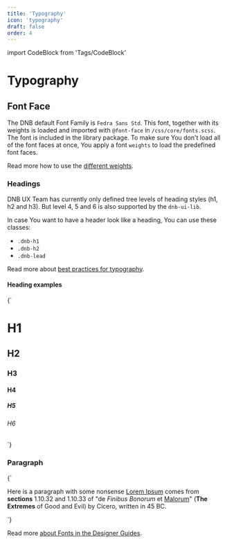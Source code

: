 ```yaml
---
title: 'Typography'
icon: 'typography'
draft: false
order: 4
---
```


import CodeBlock from 'Tags/CodeBlock'

# Typography

## Font Face

The DNB default Font Family is `Fedra Sans Std`. This font, together with its weights is loaded and imported with `@font-face` in `/css/core/fonts.scss`. The font is included in the library package.
To make sure You don't load all of the font faces at once, You apply a font `weights` to load the predefined font faces.

Read more how to use the [different weights](/uilib/typography/font-weights/).

### Headings

DNB UX Team has currently only defined tree levels of heading styles (h1, h2 and h3). But level 4, 5 and 6 is also supported by the `dnb-ui-lib`.

In case You want to have a header look like a heading, You can use these classes:

- `.dnb-h1`
- `.dnb-h2`
- `.dnb-lead`

Read more about [best practices for typography](/uilib/usage/best-practices/for-typography).

#### Heading examples

<CodeBlock reactLive hideCode>
{`
<h1 className="dnb-h1">H1</h1>
<h2 className="dnb-h2">H2</h2>
<h3 className="dnb-h3">H3</h3>
<h4 className="dnb-h4">H4</h4>
<h5 className="dnb-h5">H5</h5>
<h6 className="dnb-h6">H6</h6>
`}
</CodeBlock>

### Paragraph

<CodeBlock reactLive hideCode>
{`
<p>
  Here is a paragraph with some nonsense <a href="/" className="dnb-anchor">Lorem Ipsum</a> comes from <b>sections</b> 1.10.32 and 1.10.33 of "de <i>Finibus Bonorum</i> et <u>Malorum</u>" (<strong>The Extremes</strong> of Good and Evil) by Cicero, written in 45 BC.
</p>
`}
</CodeBlock>

Read more [about Fonts in the Designer Guides](/quickguide-designer/fonts/).

